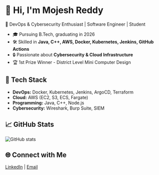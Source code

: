 # 👋 Hi, I'm Mojesh Reddy  

🚀 DevOps & Cybersecurity Enthusiast | Software Engineer | Student  

- 🎓 Pursuing B.Tech, graduating in 2026  
- 🛠️ Skilled in **Java, C++, AWS, Docker, Kubernetes, Jenkins, GitHub Actions**  
- 🔒 Passionate about **Cybersecurity & Cloud Infrastructure**  
- 🏆 1st Prize Winner - District Level Mini Computer Design  

## 🔧 Tech Stack
- **DevOps:** Docker, Kubernetes, Jenkins, ArgoCD, Terraform  
- **Cloud:** AWS (EC2, S3, ECS, Fargate)  
- **Programming:** Java, C++, Node.js  
- **Cybersecurity:** Wireshark, Burp Suite, SIEM  

## 📈 GitHub Stats
![GitHub stats](https://github-readme-stats.vercel.app/api?username=mojeshreddy&show_icons=true&theme=tokyonight)

## 🌐 Connect with Me
[LinkedIn](https://www.linkedin.com/in/your-link) | [Email](mailto:your@email.com)
